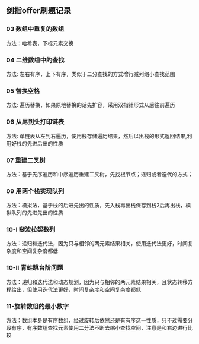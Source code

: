 ## 剑指offer刷题记录


### 03 数组中重复的数组
方法：哈希表，下标元素交换

### 04 二维数组中的查找
方法: 左右有序，上下有序，类似于二分查找的方式增行减列缩小查找范围

### 05 替换空格
方法: 遍历替换，如果原地替换的话先扩容，采用双指针形式从后往前遍历

### 06 从尾到头打印链表
方法: 单链表从左到右遍历，使用栈存储遍历结果，然后以出栈的形式返回结果,利用好栈的先进后出的性质

### 07 重建二叉树
方法：基于先序遍历和中序遍历重建二叉树，先找根节点；递归或者迭代的方式；


### 09 用两个栈实现队列
方法：模拟法，基于栈的后进先出的性质，先入栈再出栈保存到栈2后再出栈，模拟队列的先进先出的性质


### 10-I 斐波拉契数列
方法：递归和迭代法，因为只与相邻的两元素结果相关，使用迭代法更好，时间复杂度和空间复杂度都低

### 10-II 青蛙跳台阶问题
方法：递归和迭代法和动态规划，因为只与相邻的两元素结果相关，且状态转移方程给出，但使用迭代法更好，时间复杂度和空间复杂度都低

### 11-旋转数组的最小数字
方法：数组本身是有序数组，经过旋转后依然还是有有序这一性质，只不过需要分段有序，有序数组查找元素使用二分法不断去缩小查找空间，注意是和右边进行比较

